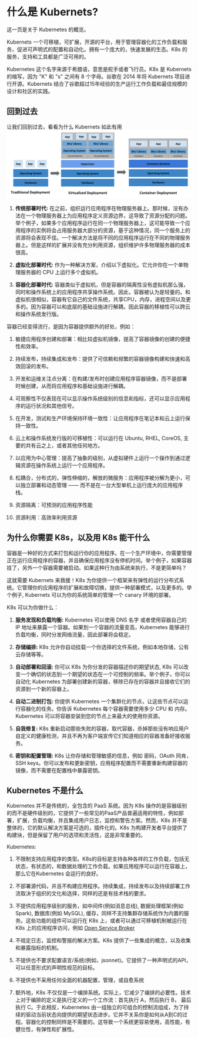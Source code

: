 # 什么是 Kubernets?

这一页是关于 Kubernetes 的概览。

Kubernets 一个可移植，可扩展，开源的平台，用于管理容器化的工作负载和服务，促进可声明式的配置和自动化。拥有一个庞大的，快速发展的生态。K8s 的服务，支持和工具都是广泛可用的。

Kubernetes 这个名字来源于希腊语，意思是舵手或者飞行员。K8s 是 Kubernets 的缩写，因为 "K" 和 "s" 之间有 8 个字母。谷歌在 2014 年将 Kubernets 项目进行开源。Kubernets 结合了谷歌超过15年经验的生产运行工作负载和最佳规模的设计和社区的实践。

## 回到过去
让我们回到过去，看看为什么 Kubernets 如此有用
![](https://github.com/jackzhiii/JackZhiii/blob/main/images/k8s_evolution.svg)

1. **传统部署时代:** 在之前，组织运行应用程序在物理服务器上。那时候，没有办法在一个物理服务器上为应用程序定义资源边界，这导致了资源分配的问题。举个例子，如果多个应用程序运行在同一个物理服务器上，这可能导致一个应用程序的实例将会占用服务器大部分的资源，基于这种情况，同一个服务上的资源将会表现不佳。一个解决方法是将不同的应用程序运行在不同的物理服务器上。但是这样的扩展并没有充分利用资源，组织维护许多物理服务器的成本很高。

2. **虚拟化部署时代:** 作为一种解决方案，介绍以下虚拟化。它允许你在一个单物理服务器的 CPU 上运行多个虚拟机。


3. **容器化部署时代:** 容器类似于虚拟机，但是容器的隔离性没有虚拟机那么强，同时和操作系统上的应用程序共享操作系统。因此，容器被认为是轻量的。和虚拟机很相似，容器有它自己的文件系统，共享CPU，内存，进程空间以及更多的。因为容器可以和底层的基础设施进行解耦，因此容器的移植性可以跨云和操作系统发行版。

容器已经变得流行，是因为容器提供额外的好处，例如：
1. 敏捷应用程序创建和部署：相比较虚拟机镜像，提高了容器镜像的创建的便捷性和效率。

2. 持续发布，持续集成和发布：提供了可信赖和频繁的容器镜像构建和快速和高效回滚的发布。

3. 开发和运维关注点分离：在构建/发布时创建应用程序容器镜像，而不是部署时候创建，从而将应用程序和基础设施进行解耦。

4. 可观察性不仅表现在可以显示操作系统级别的信息和指标，还可以显示应用程序的运行状况和其他信号。

5. 在开发，测试和生产环境保持环境一致性：让应用程序在笔记本和云上运行保持一致性。

6. 云上和操作系统发行版的可移植性：可以运行在 Ubuntu, RHEL, CoreOS, 主要的共有云之上，或者其他任何地方。

7. 以应用为中心管理：提高了抽象的级别，从虚拟硬件上运行一个操作到通过逻辑资源在操作系统上运行一个应用程序。

8. 松耦合，分布式的，弹性伸缩的，解放的微服务：应用程序被分解为更小，可以独立部署和动态管理 —— 而不是在一台大型单机上运行庞大的应用程序栈。

9. 资源隔离：可预测的应用程序性能

10. 资源利用：高效率利用资源

## 为什么你需要 K8s，以及用 K8s 能干什么
容器是一种好的方式来打包和运行你的应用程序。在一个生产环境中，你需要管理正在运行应用程序的容器，并且确保应用程序没有停机时间。举个例子，如果容器挂了，另外一个容器需要被启动。如果这种行为由系统来执行，不是更简单吗？

这就需要 Kubernets 来救援！K8s 为你提供一个框架来有弹性的运行分布式系统。它管理你的应用程序的扩展和故障切换，提供一种部署模式，以及更多的。举个例子, Kubernets 可以为你的系统简单的管理一个 canary 环境的部署。

K8s 可以为你做什么：
1. **服务发现和负载均衡:** Kubernetes 可以使用 DNS 名字 或者使用容器自己的 IP 地址来暴露一个容器。如果到一个容器的流量变高，Kubernetes 能够进行负载均衡，同时分发网络流量，因此部署将会稳定。

2. **存储编排:** K8s 允许你自动挂载一个你选择的文件系统，例如本地存储，公有云存储等等。

3. **自动部署和回滚:** 你可以 K8s 为你分发的容器描述你的期望状态, K8s 可以改变一个确切的状态到一个期望的状态在一个可控制的频率。举个例子，你可以自动化 Kubernetes 为部署创建新的容器，移除已存在的容器并且接收它们的资源到一个新的容器上。

4. **自动二进制打包:** 你提供 Kubernetes 一个集群化的节点，让这些节点可以运行容器化的任务。你告诉 Kubernetes 每个容器需要使用多少 CPU 和 内存。Kubernetes 可以将容器安装到您的节点上来最大的使用你资源。

5. **自我修复:** K8s 重新启动那些失败的容器，取代容器，杀掉那些没有响应用户自定义的健康检测，并且不再为客户端宣传它们知道相应的容器准备好接收服务。

6. **密钥和配置管理:** K8s 让你存储和管理敏感的信息，例如 密码，OAuth 同肯， SSH keys。你可以发布和更新密钥，应用程序配置而不需要重新构建容器的镜像，而不需要在配置栈中暴露密钥。

## Kubernetes 不是什么
Kubernetes 并不是传统的，全包含的 PaaS 系统。因为 K8s 操作的是容器级别的而不是硬件级别的，它提供了一些常见的PaaS产品普遍适用的特性，例如部署，扩展，负载均衡，并且集成用户日志，监控和警告方案。然而，K8s 并不是整体的，它的默认解决方案是可选的，插件化的。K8s 为构建开发者平台提供了构建块，但是保留了用户的选项和灵活性，这是非常重要的。

Kubernetes:
1. 不限制支持应用程序的类型。K8s的目标是支持各种各样的工作负载，包括无状态，有状态的，和数据处理的工作负载。如果应用程序可以运行在容器上，那么它在Kubernetes 会运行的良好。

2. 不部署源代码，并且不构建应用程序。持续集成，持续发布以及持续部署工作流取决于组织的文化和选择，同样的还是有技术栈的要求。

3. 不提供应用程序级别的服务，如中间件(例如消息总线), 数据处理框架(例如 Spark), 数据库(例如 MySQL), 缓存，同样不支持集群存储系统作为内置的服务。这些功能的组件可以运行在 K8s 上，或者可以通过可移植机制被运行在 K8s 上的应用程序访问，例如 [Open Service Broker](https://openservicebrokerapi.org/)

4. 不规定日志，监控和警报的解决方案。K8s 提供了一些集成的概念，以及收集和暴露指标的机制。

5. 不提供也不要求配置语言/系统(例如，jsonnet)。它提供了一种声明式的API，可以任意形式的声明性规范的目标。

6. 不提供也不采用任何全面的机器配置，管理，或自愈系统

7. 额外地，K8s 不仅仅是一个编排系统。实际上，它减少了编排的必要性。技术上对于编排的定义是执行定义的一个工作流：首先执行 A，然后执行 B， 最后执行 C。于此相反，Kubernetes 由一组独立的可组合的控制流组成，为了持续的驱动当前状态向提供的期望状态进步。它并不关系你是如何从A到C的过程。容器化的控制同样是不需要的。这导致一个系统更容易使用，高性能，有健壮性，有弹性和扩展性。

